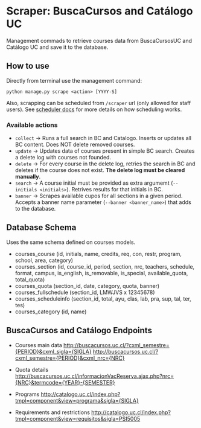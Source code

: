 # Scraper: BuscaCursos and Catálogo UC
Management commads to retrieve courses data from BuscaCursosUC and Catálogo UC
and save it to the database.

## How to use
Directly from terminal use the management command:
```
python manage.py scrape <action> [YYYY-S]
```

Also, scrapping can be scheduled from `/scraper` url (only allowed for staff users). See [scheduler docs](SCHEDULER.md) for more details on how scheduling works.

### Available actions
+ `collect` -> Runs a full search in BC and Catalogo. Inserts or updates all BC content. Does NOT delete removed courses.
+ `update` -> Updates data of courses present in simple BC search. Creates a delete log with courses not founded.
+ `delete` -> For every course in the delete log, retries the search in BC and deletes if the course does not exist. **The delete log must be cleared manually**.
+ `search` -> A course initial must be provided as extra argumemt (`--initials <initials>`). Retrives results for that initials in BC.
+ `banner` -> Scrapes available cupos for all sections in a given period. Accepts a banner name parameter (`--banner <banner_name>`) that adds to the database.

## Database Schema
Uses the same schema defined on courses models.
+ courses_course (id, initials, name, credits, req, con, restr, program, school, area, category)
+ courses_section (id, course_id, period, section, nrc, teachers, schedule, format, campus, is_english, is_removable, is_special, available_quota, total_quota)
+ courses_quota (section_id, date, category, quota, banner)
+ courses_fullschedule (section_id, LMWJVS x 12345678)
+ courses_scheduleinfo (section_id, total, ayu, clas, lab, pra, sup, tal, ter, tes)
+ courses_category (id, name)

## BuscaCursos and Catálogo Endpoints
+ Courses main data
  http://buscacursos.uc.cl/?cxml_semestre={PERIOD}&cxml_sigla={SIGLA}
  http://buscacursos.uc.cl/?cxml_semestre={PERIOD}&cxml_nrc={NRC}

+ Quota details
  http://buscacursos.uc.cl/informacionVacReserva.ajax.php?nrc={NRC}&termcode={YEAR}-{SEMESTER}

+ Programs
  http://catalogo.uc.cl/index.php?tmpl=component&view=programa&sigla={SIGLA}

+ Requirements and restrictions
  http://catalogo.uc.cl/index.php?tmpl=component&view=requisitos&sigla=PSI5005
